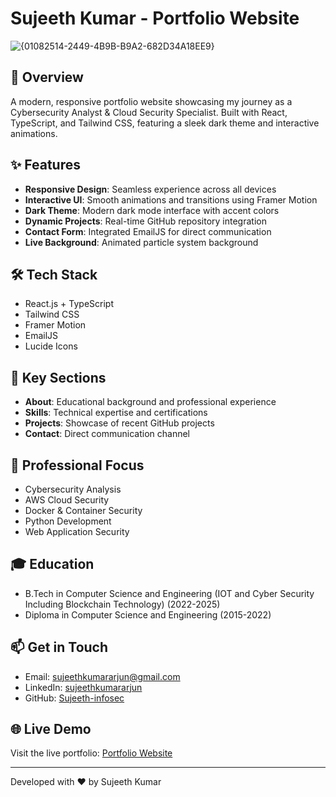# Sujeeth Kumar - Portfolio Website

![{01082514-2449-4B9B-B9A2-682D34A18EE9}](https://github.com/user-attachments/assets/4582d7a2-46ec-403a-86d0-71920d955311)

## 🚀 Overview

A modern, responsive portfolio website showcasing my journey as a Cybersecurity Analyst & Cloud Security Specialist. Built with React, TypeScript, and Tailwind CSS, featuring a sleek dark theme and interactive animations.

## ✨ Features

- **Responsive Design**: Seamless experience across all devices
- **Interactive UI**: Smooth animations and transitions using Framer Motion
- **Dark Theme**: Modern dark mode interface with accent colors
- **Dynamic Projects**: Real-time GitHub repository integration
- **Contact Form**: Integrated EmailJS for direct communication
- **Live Background**: Animated particle system background

## 🛠️ Tech Stack

- React.js + TypeScript
- Tailwind CSS
- Framer Motion
- EmailJS
- Lucide Icons

## 🔧 Key Sections

- **About**: Educational background and professional experience
- **Skills**: Technical expertise and certifications
- **Projects**: Showcase of recent GitHub projects
- **Contact**: Direct communication channel

## 💼 Professional Focus

- Cybersecurity Analysis
- AWS Cloud Security
- Docker & Container Security
- Python Development
- Web Application Security

## 🎓 Education

- B.Tech in Computer Science and Engineering (IOT and Cyber Security Including Blockchain Technology) (2022-2025)
- Diploma in Computer Science and Engineering (2015-2022)

## 📫 Get in Touch

- Email: sujeethkumararjun@gmail.com
- LinkedIn: [sujeethkumararjun](https://www.linkedin.com/in/sujeethkumararjun)
- GitHub: [Sujeeth-infosec](https://github.com/Sujeeth-infosec)

## 🌐 Live Demo

Visit the live portfolio: [Portfolio Website](https://sujeeth.netlify.app)

---

Developed with ❤️ by Sujeeth Kumar
